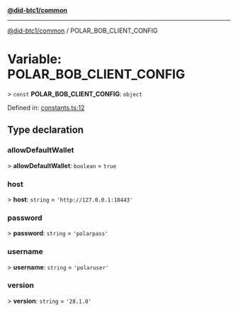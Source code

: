 [**@did-btc1/common**](../README.md)

***

[@did-btc1/common](../globals.md) / POLAR\_BOB\_CLIENT\_CONFIG

# Variable: POLAR\_BOB\_CLIENT\_CONFIG

&gt; `const` **POLAR\_BOB\_CLIENT\_CONFIG**: `object`

Defined in: [constants.ts:12](https://github.com/dcdpr/did-btc1-js/blob/4ab6f9915d95beed9bc633644c9db1539395f512/packages/common/src/constants.ts#L12)

## Type declaration

### allowDefaultWallet

&gt; **allowDefaultWallet**: `boolean` = `true`

### host

&gt; **host**: `string` = `'http://127.0.0.1:18443'`

### password

&gt; **password**: `string` = `'polarpass'`

### username

&gt; **username**: `string` = `'polaruser'`

### version

&gt; **version**: `string` = `'28.1.0'`
